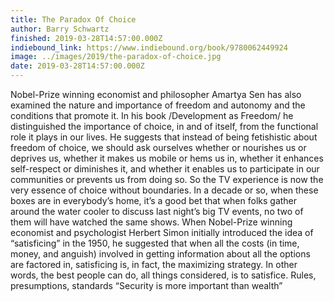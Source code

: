 ```yaml
---
title: The Paradox Of Choice
author: Barry Schwartz
finished: 2019-03-28T14:57:00.000Z
indiebound_link: https://www.indiebound.org/book/9780062449924
image: ../images/2019/the-paradox-of-choice.jpg
date: 2019-03-28T14:57:00.000Z
---
```

Nobel-Prize winning economist and philosopher Amartya Sen has also examined the nature and importance of freedom and autonomy and the conditions that promote it. In his book /Development as Freedom/ he distinguished the importance of choice, in and of itself, from the functional role it plays in our lives. He suggests that instead of being fetishistic about freedom of choice, we should ask ourselves whether or nourishes us or deprives us, whether it makes us mobile or hems us in, whether it enhances self-respect or diminishes it, and whether it enables us to participate in our communities or prevents us from doing so.
So the TV experience is now the very essence of choice without boundaries. In a decade or so, when these boxes are in everybody’s home, it’s a good bet that when folks gather around the water cooler to discuss last night’s big TV events, no two of them will have watched the same shows.
When Nobel-Prize winning economist and psychologist Herbert Simon initially introduced the idea of “satisficing” in the 1950, he suggested that when all the costs (in time, money, and anguish) involved in getting information about all the options are factored in, satisficing is, in fact, the maximizing strategy. In other words, the best people can do, all things considered, is to satisfice.
Rules, presumptions, standards
“Security is more important than wealth”